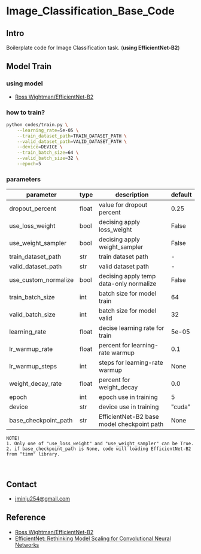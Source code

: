 # Image_Classification_Base_Code
## Intro
Boilerplate code for Image Classification task. (**using EfficientNet-B2**)
## Model Train
### using model
* [Ross Wightman/EfficientNet-B2](https://github.com/rwightman/pytorch-image-models)

### how to train?
```BASH
python codes/train.py \
    --learning_rate=5e-05 \
    --train_dataset_path=TRAIN_DATASET_PATH \
    --valid_dataset_path=VALID_DATASET_PATH \
    --device=DEVICE \
    --train_batch_size=64 \
    --valid_batch_size=32 \
    --epoch=5
```

### parameters
| parameter | type | description | default |
| ---------- | ---------- | ---------- | --------- |
| dropout_percent | float | value for dropout percent | 0.25 |
| use_loss_weight | bool | decising apply loss_weight | False |
| use_weight_sampler | bool | decising apply weight_sampler | False |
| train_dataset_path | str | train dataset path | - |
| valid_dataset_path | str | valid dataset path | - |
| use_custom_normalize | bool | decising apply temp data-only normalize | False |
| train_batch_size | int | batch size for model train | 64 |
| valid_batch_size | int | batch size for model valid | 32 |
| learning_rate | float | decise learning rate for train | 5e-05 |
| lr_warmup_rate | float | percent for learning-rate warmup | 0.1 |
| lr_warmup_steps | int | steps for learning-rate warmup | None |
| weight_decay_rate | float | percent for weight_decay | 0.0 |
| epoch | int | epoch use in training | 5 |
| device | str | device use in training | "cuda" |
| base_checkpoint_path | str | EfficientNet-B2 base model checkpoint path | None |
```
NOTE) 
1. Only one of "use_loss_weight" and "use_weight_sampler" can be True.
2. if base_checkpoint_path is None, code will loading EfficientNet-B2 from "timm" library.
```
</br>

## Contact
* jminju254@gmail.com
## Reference
* [Ross Wightman/EfficientNet-B2](https://github.com/rwightman/pytorch-image-models)
* [EfficientNet: Rethinking Model Scaling for Convolutional Neural Networks](https://arxiv.org/abs/1905.11946)